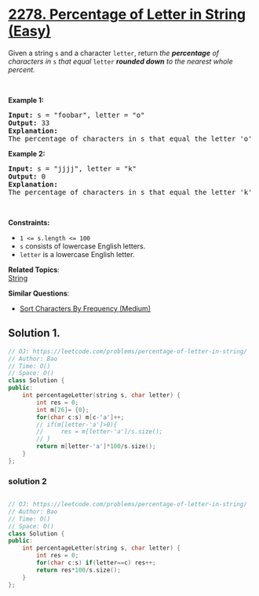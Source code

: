 # [2278. Percentage of Letter in String (Easy)](https://leetcode.com/problems/percentage-of-letter-in-string/)

<p>Given a string <code>s</code> and a character <code>letter</code>, return<em> the <strong>percentage</strong> of characters in </em><code>s</code><em> that equal </em><code>letter</code><em> <strong>rounded down</strong> to the nearest whole percent.</em></p>

<p>&nbsp;</p>
<p><strong>Example 1:</strong></p>

<pre><strong>Input:</strong> s = "foobar", letter = "o"
<strong>Output:</strong> 33
<strong>Explanation:</strong>
The percentage of characters in s that equal the letter 'o' is 2 / 6 * 100% = 33% when rounded down, so we return 33.
</pre>

<p><strong>Example 2:</strong></p>

<pre><strong>Input:</strong> s = "jjjj", letter = "k"
<strong>Output:</strong> 0
<strong>Explanation:</strong>
The percentage of characters in s that equal the letter 'k' is 0%, so we return 0.</pre>

<p>&nbsp;</p>
<p><strong>Constraints:</strong></p>

<ul>
	<li><code>1 &lt;= s.length &lt;= 100</code></li>
	<li><code>s</code> consists of lowercase English letters.</li>
	<li><code>letter</code> is a lowercase English letter.</li>
</ul>


**Related Topics**:  
[String](https://leetcode.com/tag/string/)

**Similar Questions**:
* [Sort Characters By Frequency (Medium)](https://leetcode.com/problems/sort-characters-by-frequency/)

## Solution 1.

```cpp
// OJ: https://leetcode.com/problems/percentage-of-letter-in-string/
// Author: Bao
// Time: O()
// Space: O()
class Solution {
public:
    int percentageLetter(string s, char letter) {
        int res = 0;
        int m[26]= {0};
        for(char c:s) m[c-'a']++;
        // if(m[letter-'a']>0){
        //     res = m[letter-'a']/s.size();
        // }
        return m[letter-'a']*100/s.size();
    }
};
```


### solution 2 
``` cpp

// OJ: https://leetcode.com/problems/percentage-of-letter-in-string/
// Author: Bao
// Time: O()
// Space: O()
class Solution {
public:
    int percentageLetter(string s, char letter) {
        int res = 0;
        for(char c:s) if(letter==c) res++;
        return res*100/s.size();
    }
};
```